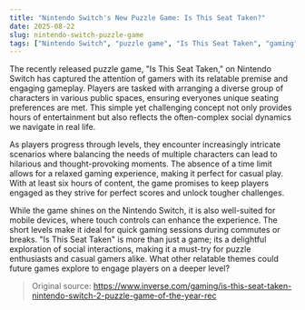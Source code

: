 ```yaml
---
title: "Nintendo Switch's New Puzzle Game: Is This Seat Taken?"
date: 2025-08-22
slug: nintendo-switch-puzzle-game
tags: ["Nintendo Switch", "puzzle game", "Is This Seat Taken", "gaming"]
---
```


The recently released puzzle game, "Is This Seat Taken," on Nintendo Switch has captured the attention of gamers with its relatable premise and engaging gameplay. Players are tasked with arranging a diverse group of characters in various public spaces, ensuring everyones unique seating preferences are met. This simple yet challenging concept not only provides hours of entertainment but also reflects the often-complex social dynamics we navigate in real life.

As players progress through levels, they encounter increasingly intricate scenarios where balancing the needs of multiple characters can lead to hilarious and thought-provoking moments. The absence of a time limit allows for a relaxed gaming experience, making it perfect for casual play. With at least six hours of content, the game promises to keep players engaged as they strive for perfect scores and unlock tougher challenges.

While the game shines on the Nintendo Switch, it is also well-suited for mobile devices, where touch controls can enhance the experience. The short levels make it ideal for quick gaming sessions during commutes or breaks. "Is This Seat Taken" is more than just a game; its a delightful exploration of social interactions, making it a must-try for puzzle enthusiasts and casual gamers alike. What other relatable themes could future games explore to engage players on a deeper level?
> Original source: https://www.inverse.com/gaming/is-this-seat-taken-nintendo-switch-2-puzzle-game-of-the-year-rec